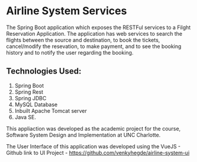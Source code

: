 # Airline System Services

The Spring Boot application which exposes the RESTFul services to a Filght Reservation Application. The application has web services to search the flights between the source and destination, to book the tickets, cancel/modify the resevation, to make payment, and to see the booking history and to notify the user regarding the booking.

## Technologies Used:

1. Spring Boot
2. Spring Rest
3. Spring JDBC
4. MySQL Database
5. Inbuilt Apache Tomcat server
6. Java SE.

This appliaction was developed as the academic project for the course, Software System Design and Implementation at UNC Charlotte.

The User Interface of this application was developed using the VueJS - Github link to UI Project - https://github.com/venkyhegde/airline-system-ui
